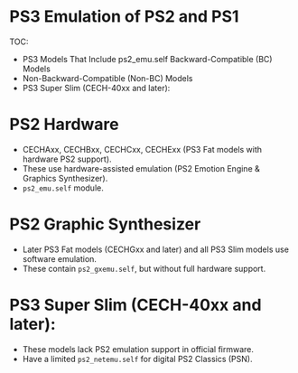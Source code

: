 PS3 Emulation of PS2 and PS1
============================

TOC:

* PS3 Models That Include ps2_emu.self Backward-Compatible (BC) Models
* Non-Backward-Compatible (Non-BC) Models
* PS3 Super Slim (CECH-40xx and later):

# PS2 Hardware

* CECHAxx, CECHBxx, CECHCxx, CECHExx (PS3 Fat models with hardware PS2 support).
* These use hardware-assisted emulation (PS2 Emotion Engine & Graphics Synthesizer).
* `ps2_emu.self` module.

# PS2 Graphic Synthesizer

* Later PS3 Fat models (CECHGxx and later) and all PS3 Slim models use software emulation.
* These contain `ps2_gxemu.self`, but without full hardware support.

# PS3 Super Slim (CECH-40xx and later):

* These models lack PS2 emulation support in official firmware.
* Have a limited `ps2_netemu.self` for digital PS2 Classics (PSN).

